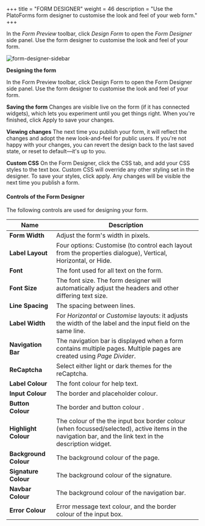 +++
title = "FORM DESIGNER"
weight = 46
description = "Use the PlatoForms form designer to customise the look and feel of your web form."
+++

In the *Form Preview* toolbar, click *Design Form* to open the *Form Designer* side panel. Use the form designer to customise the look and feel of your form.


![form-designer-sidebar](/images/form-designer-sidebar.png)



**Designing the form**

In the Form Preview toolbar, click Design Form to open the Form Designer side panel. Use the form designer to customise the look and feel of your form.

**Saving the form**
Changes are visible live on the form (if it has connected widgets), which lets you experiment until you get things right. When you're finished, click Apply to save your changes.

**Viewing changes**
The next time you publish your form, it will reflect the changes and adopt the new look-and-feel for public users. If you're not happy with your changes, you can revert the design back to the last saved state, or reset to default—it's up to you.

**Custom CSS**
On the Form Designer, click the CSS tab, and add your CSS styles to the text box. Custom CSS will override any other styling set in the designer. To save your styles, click apply. Any changes will be visible the next time you publish a form.

#### Controls of the Form Designer

The following controls are used for designing your form.

| Name                  | Description                                                  |
| --------------------- | ------------------------------------------------------------ |
| **Form Width**        | Adjust the form's width in pixels.                           |
| **Label Layout**      | Four options: Customise (to control each layout from the properties dialogue), Vertical, Horizontal, or Hide. |
| **Font**              | The font used for all text on the form.                      |
| **Font Size**         | The font size. The form designer will automatically adjust the headers and other differing text size. |
| **Line Spacing**      | The spacing between lines.                                   |
| **Label Width**       | For *Horizontal* or *Customise* layouts: it adjusts the width of the label and the input field on the same line. |
| **Navigation Bar**    | The navigation bar is displayed when a form contains multiple pages. Multiple pages are created using *Page Divider*. |
| **ReCaptcha**         | Select either light or dark themes for the reCaptcha.        |
| **Label Colour**      | The font colour for help text.                               |
| **Input Colour**      | The border and placeholder colour.                           |
| **Button Colour**     | The border and button colour .                               |
| **Highlight Colour**  | The colour of the the input box border colour (when focussed/selected), active items in the navigation bar, and the link text in the description widget. |
| **Background Colour** | The background colour of the page.                           |
| **Signature Colour**  | The background colour of the signature.                      |
| **Navbar Colour**     | The background colour of the navigation bar.                 |
| **Error Colour**      | Error message text colour, and the border colour of the input box. |

